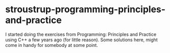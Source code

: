 # stroustrup-programming-principles-and-practice
I started doing the exercises from Programming: Principles and Practice using C++ a few years ago (for little reason). Some solutions here, might come in handy for somebody at some point.
